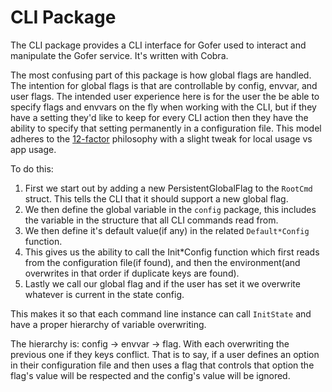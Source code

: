 # CLI Package

The CLI package provides a CLI interface for Gofer used to interact and manipulate the Gofer service. It's written with
Cobra.

The most confusing part of this package is how global flags are handled. The intention for global flags is that are controllable by config, envvar, and user flags. The intended user experience here is for the user the be able to specify flags and envvars on
the fly when working with the CLI, but if they have a setting they'd like to keep for every CLI action
then they have the ability to specify that setting permanently in a configuration file. This model adheres to the
[12-factor](https://12factor.net/config) philosophy with a slight tweak for local usage vs app usage.

To do this:

1. First we start out by adding a new PersistentGlobalFlag to the `RootCmd` struct. This tells the CLI that it should
   support a new global flag.
2. We then define the global variable in the `config` package, this includes the variable in the structure that all
   CLI commands read from.
3. We then define it's default value(if any) in the related `Default*Config` function.
4. This gives us the ability to call the Init\*Config function which first reads from the configuration file(if found),
   and then the environment(and overwrites in that order if duplicate keys are found).
5. Lastly we call our global flag and if the user has set it we overwrite whatever is current in the state config.

This makes it so that each command line instance can call `InitState` and have a proper hierarchy of variable overwriting.

The hierarchy is: config -> envvar -> flag. With each overwriting the previous one if they keys conflict. That is to say,
if a user defines an option in their configuration file and then uses a flag that controls that option the flag's value
will be respected and the config's value will be ignored.
